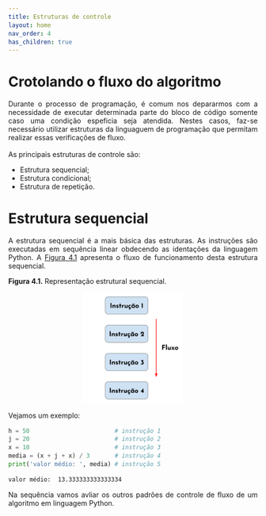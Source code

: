 ```yaml
---
title: Estruturas de controle
layout: home
nav_order: 4
has_children: true
---
```


<!--Don't delete this script-->
<script src = "https://polyfill.io/v3/polyfill.min.js?features=es6"></script>
<script id = "MathJax-script" async src="https://cdn.jsdelivr.net/npm/mathjax@3/es5/tex-mml-chtml.js"></script>
<!--Don't delete this script-->

<h1>Crotolando o fluxo do algoritmo</h1>

<p align = "justify">
Durante o processo de programação, é comum nos depararmos com a necessidade de executar determinada parte do bloco de código somente caso uma condição espeficia seja atendida. Nestes casos, faz-se necessário utilizar estruturas da linguaguem de programação que permitam realizar essas verificações de fluxo.
<br><br>
As principais estruturas de controle são:
</p>

<ul>
  <li>Estrutura sequencial;</li>
  <li>Estrutura condicional;</li>
  <li>Estrutura de repetição.</li>
</ul>

<h1>Estrutura sequencial</h1>

<p align = "justify">
A estrutura sequencial é a mais básica das estruturas. As instruções são executadas em sequência linear obdecendo as identações da linguagem Python. A <a href = "#fig41">Figura 4.1</a> apresenta o fluxo de funcionamento desta estrutura sequencial.
</p>

<p align = "left" id = "fig41"><b>Figura 4.1.</b> Representação estrutural sequencial.</p>
<center><img src = "assets/images/fig41.svg" width = "40%"></center>

<p align = "justify">
Vejamos um exemplo:
</p>

```python
h = 50                        # instrução 1
j = 20                        # instrução 2
x = 10                        # instrução 3
media = (x + j + x) / 3       # instrução 4
print('valor médio: ', media) # instrução 5
```
```cmd
valor médio:  13.333333333333334
```

<p align = "justify">
Na sequência vamos avliar os outros padrões de controle de fluxo de um algoritmo em linguagem Python.
</p>